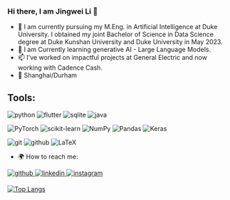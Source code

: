 ### Hi there, I am Jingwei Li 👋

- 🔭 I am currently pursuing my M.Eng. in Artificial Intelligence at Duke University. I obtained my joint Bachelor of Science in Data Science degree at Duke Kunshan University and Duke University in May 2023.
- 🌱 I am Currently learning generative AI - Large Language Models.
- 📫 I've worked on impactful projects at General Electric and now working with Cadence Cash.
- 📍 Shanghai/Durham

## Tools:
![python](https://img.shields.io/badge/Python-3776AB?style=for-the-badge&logo=python&logoColor=white)
![flutter](https://img.shields.io/badge/Flutter-02569B?style=for-the-badge&logo=flutter&logoColor=white)
![sqlite](https://img.shields.io/badge/SQLite-07405E?style=for-the-badge&logo=sqlite&logoColor=white)
![java](https://img.shields.io/badge/Java-ED8B00?style=for-the-badge&logo=openjdk&logoColor=white)

![PyTorch](https://img.shields.io/badge/PyTorch-%23EE4C2C.svg?style=for-the-badge&logo=PyTorch&logoColor=white)
![scikit-learn](https://img.shields.io/badge/scikit--learn-%23F7931E.svg?style=for-the-badge&logo=scikit-learn&logoColor=white)
![NumPy](https://img.shields.io/badge/numpy-%23013243.svg?style=for-the-badge&logo=numpy&logoColor=white)
![Pandas](https://img.shields.io/badge/pandas-%23150458.svg?style=for-the-badge&logo=pandas&logoColor=white)
![Keras](https://img.shields.io/badge/Keras-%23D00000.svg?style=for-the-badge&logo=Keras&logoColor=white)

![git](https://img.shields.io/badge/GIT-E44C30?style=for-the-badge&logo=git&logoColor=white)
![github](https://img.shields.io/badge/GitHub-100000?style=for-the-badge&logo=github&logoColor=white)
![LaTeX](https://img.shields.io/badge/latex-%23008080.svg?style=for-the-badge&logo=latex&logoColor=white)


- 🌍 How to reach me:
<a href="https://github.com/ljw-612" target="_blank">
<img src=https://img.shields.io/badge/github-%2324292e.svg?&style=for-the-badge&logo=github&logoColor=white alt=github style="margin-bottom: 5px;" />
</a>
<a href="https://linkedin.com/in/jw-li" target="_blank">
<img src=https://img.shields.io/badge/linkedin-%231E77B5.svg?&style=for-the-badge&logo=linkedin&logoColor=white alt=linkedin style="margin-bottom: 5px;" />
</a>
<a href="https://instagram.com/ljw_612" target="_blank">
<img src=https://img.shields.io/badge/instagram-%23000000.svg?&style=for-the-badge&logo=instagram&logoColor=white alt=instagram style="margin-bottom: 5px;" />
</a>  

[![Top Langs](https://github-readme-stats.vercel.app/api/top-langs/?username=ljw-612&layout=compact)](https://github.com/ljw-612/github-readme-stats)

<!--
**ljw-612/ljw-612** is a ✨ _special_ ✨ repository because its `README.md` (this file) appears on your GitHub profile.

Here are some ideas to get you started:

- 🔭 I’m currently working on ...
- 🌱 I’m currently learning ...
- 👯 I’m looking to collaborate on ...
- 🤔 I’m looking for help with ...
- 💬 Ask me about ...
- 📫 How to reach me: ...
- 😄 Pronouns: ...
- ⚡ Fun fact: ...
-->
